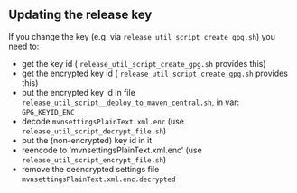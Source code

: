 Updating the release key
------------------------

If you change the key (e.g. via `release_util_script_create_gpg.sh`) you need to:
 - get the key id ( `release_util_script_create_gpg.sh` provides this)
 - get the encrypted key id ( `release_util_script_create_gpg.sh` provides this)
 - put the encrypted key id in file
   `release_util_script__deploy_to_maven_central.sh`, in var: `GPG_KEYID_ENC`
 - decode `mvnsettingsPlainText.xml.enc` (use
   `release_util_script_decrypt_file.sh`)
 - put the (non-encrypted) key id in it
 - reencode to ‘mvnsettingsPlainText.xml.enc’ (use
   `release_util_script_encrypt_file.sh`)
 - remove the deencrypted settings file `mvnsettingsPlainText.xml.enc.decrypted`
